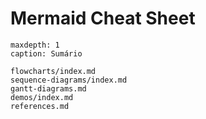 # Mermaid Cheat Sheet

```{toctree}
maxdepth: 1
caption: Sumário

flowcharts/index.md
sequence-diagrams/index.md
gantt-diagrams.md
demos/index.md
references.md
```
